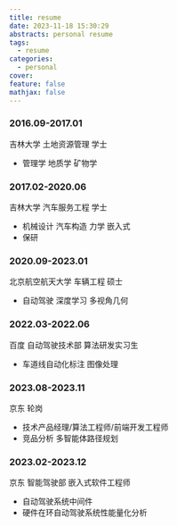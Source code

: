 ```yaml
---
title: resume
date: 2023-11-18 15:30:29
abstracts: personal resume
tags:
  - resume
categories:
  - personal
cover:
feature: false
mathjax: false
---
```


### 2016.09-2017.01

吉林大学 土地资源管理 学士

- 管理学 地质学 矿物学

### 2017.02-2020.06

吉林大学 汽车服务工程 学士

- 机械设计 汽车构造 力学 嵌入式
- 保研

### 2020.09-2023.01

北京航空航天大学 车辆工程 硕士

- 自动驾驶 深度学习 多视角几何

### 2022.03-2022.06

百度 自动驾驶技术部 算法研发实习生

- 车道线自动化标注 图像处理

### 2023.08-2023.11

京东 轮岗

- 技术产品经理/算法工程师/前端开发工程师
- 竞品分析 多智能体路径规划

### 2023.02-2023.12

京东 智能驾驶部 嵌入式软件工程师

- 自动驾驶系统中间件
- 硬件在环自动驾驶系统性能量化分析

